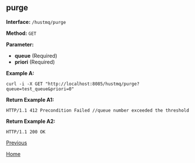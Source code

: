## purge ##

**Interface:** `/hustmq/purge`

**Method:** `GET`

**Parameter:**  

*  **queue** (Required)  
*  **priori** (Required)    

**Example A:**

    curl -i -X GET "http://localhost:8085/hustmq/purge?queue=test_queue&priori=0"

**Return Example A1:**

	HTTP/1.1 412 Precondition Failed //queue number exceeded the threshold

**Return Example A2:**

	HTTP/1.1 200 OK

[Previous](../hustmq.md)

[Home](../../index.md)